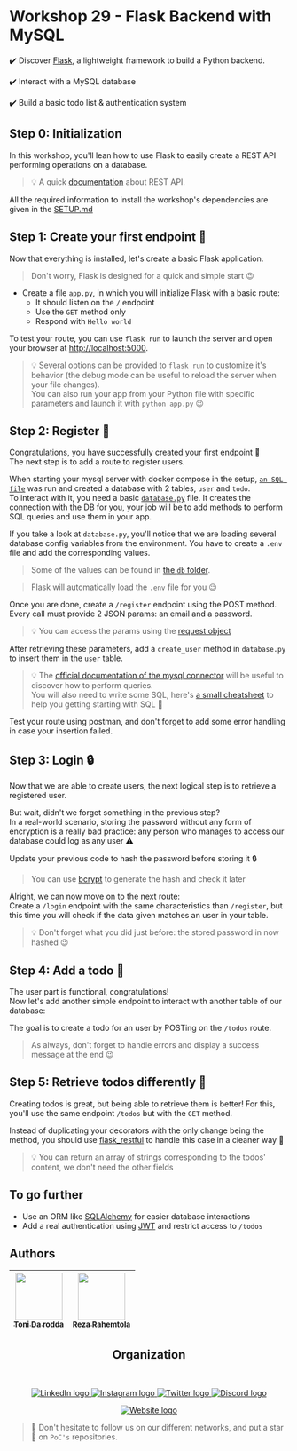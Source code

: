 # Workshop 29 - Flask Backend with MySQL

✔️ Discover [Flask](https://flask.palletsprojects.com/), a lightweight framework to build a Python backend.

✔️ Interact with a MySQL database

✔️ Build a basic todo list & authentication system


## Step 0: Initialization

In this workshop, you'll lean how to use Flask to easily create a REST API performing operations on a database.

> 💡 A quick [documentation](https://www.ibm.com/cloud/learn/rest-apis) about REST API.

All the required information to install the workshop's dependencies are given in the [SETUP.md](./SETUP.md)

## Step 1: Create your first endpoint 🚀

Now that everything is installed, let's create a basic Flask application.
> Don't worry, Flask is designed for a quick and simple start 😉

- Create a file `app.py`, in which you will initialize Flask with a basic route:
    - It should listen on the `/` endpoint
    - Use the `GET` method only
    - Respond with `Hello world`

To test your route, you can use `flask run` to launch the server and open your browser at <http://localhost:5000>.

> 💡 Several options can be provided to `flask run` to customize it's behavior (the debug mode can be useful to reload the server when your file changes).  
> You can also run your app from your Python file with specific parameters and launch it with `python app.py` 😉

## Step 2: Register 👨

Congratulations, you have successfully created your first endpoint 🥳  
The next step is to add a route to register users.<br>

When starting your mysql server with docker compose in the setup, [`an SQL file`](./src/db/mysql-dump/db.sql) was run and created a database with 2 tables, `user` and `todo`.<br>
To interact with it, you need a basic [`database.py`](./src/database.py) file. It creates the connection with the DB for you, your job will be to add methods to perform SQL queries and use them in your app.

If you take a look at `database.py`, you'll notice that we are loading several database config variables from the environment. You have to create a `.env` file and add the corresponding values.

> Some of the values can be found in [the `db` folder](./src/db/).

> Flask will automatically load the `.env` file for you 😉

Once you are done, create a `/register` endpoint using the POST method. Every call must provide 2 JSON params: an email and a password.
> 💡 You can access the params using the [request object](https://flask.palletsprojects.com/en/2.2.x/api/#incoming-request-data)

After retrieving these parameters, add a `create_user` method in `database.py` to insert them in the `user` table.
> 💡 The [official documentation of the mysql connector](https://dev.mysql.com/doc/connector-python/en/) will be useful to discover how to perform queries.  
> You will also need to write some SQL, here's [a small cheatsheet](https://www.codecademy.com/learn/learn-sql/modules/learn-sql-manipulation/cheatsheet)
to help you getting starting with SQL 🚀

Test your route using postman, and don't forget to add some error handling in case your insertion failed.  

## Step 3: Login 🔒

Now that we are able to create users, the next logical step is to retrieve a registered user.

But wait, didn't we forget something in the previous step?  
In a real-world scenario, storing the password without any form of encryption is a really bad practice: any person who manages to access our database could log as any user ⚠️

Update your previous code to hash the password before storing it 🔒

> You can use [bcrypt](https://pypi.org/project/bcrypt/) to generate the hash and check it later

Alright, we can now move on to the next route:  
Create a `/login` endpoint with the same characteristics than `/register`, but this time you will check if the data given matches an user in your table.

> 💡 Don't forget what you did just before: the stored password in now hashed 😉

## Step 4: Add a todo 📖

The user part is functional, congratulations!  
Now let's add another simple endpoint to interact with another table of our database:

The goal is to create a todo for an user by POSTing on the `/todos` route.  
> As always, don't forget to handle errors and display a success message at the end 😉

## Step 5: Retrieve todos differently 🤔

Creating todos is great, but being able to retrieve them is better!
For this, you'll use the same endpoint `/todos` but with the `GET` method.

Instead of duplicating your decorators with the only change being the method, you should use [flask_restful](https://flask-restful.readthedocs.io/en/latest/index.html)
to handle this case in a cleaner way 🚀

> 💡 You can return an array of strings corresponding to the todos' content, we don't need the other fields

## To go further

- Use an ORM like [SQLAlchemy](https://flask-sqlalchemy.palletsprojects.com/) for easier database interactions
- Add a real authentication using [JWT](https://4geeks.com/lesson/what-is-JWT-and-how-to-implement-with-Flask) and restrict access to `/todos`

## Authors

| [<img src="https://github.com/tonida-rodda.png?size=85" width=85><br><sub>Toni Da rodda</sub>](https://github.com/tonida-rodda) | [<img src="https://github.com/RezaRahemtola.png?size=85" width=85><br><sub>Reza Rahemtola</sub>](https://github.com/RezaRahemtola)
| :---: | :---: |
<h2 align=center>
Organization
</h2>
<br/>
<p align='center'>
    <a href="https://www.linkedin.com/company/pocinnovation/mycompany/">
        <img src="https://img.shields.io/badge/LinkedIn-0077B5?style=for-the-badge&logo=linkedin&logoColor=white" alt="LinkedIn logo">
    </a>
    <a href="https://www.instagram.com/pocinnovation/">
        <img src="https://img.shields.io/badge/Instagram-E4405F?style=for-the-badge&logo=instagram&logoColor=white" alt="Instagram logo"
>
    </a>
    <a href="https://twitter.com/PoCInnovation">
        <img src="https://img.shields.io/badge/Twitter-1DA1F2?style=for-the-badge&logo=twitter&logoColor=white" alt="Twitter logo">
    </a>
    <a href="https://discord.com/invite/Yqq2ADGDS7">
        <img src="https://img.shields.io/badge/Discord-7289DA?style=for-the-badge&logo=discord&logoColor=white" alt="Discord logo">
    </a>
</p>
<p align=center>
    <a href="https://www.poc-innovation.fr/">
        <img src="https://img.shields.io/badge/WebSite-1a2b6d?style=for-the-badge&logo=GitHub Sponsors&logoColor=white" alt="Website logo">
    </a>
</p>

> 🚀 Don't hesitate to follow us on our different networks, and put a star 🌟 on `PoC's` repositories.
